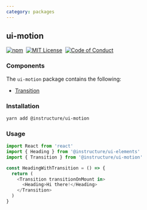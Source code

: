 ```yaml
---
category: packages
---
```


## ui-motion

[![npm][npm]][npm-url]&nbsp;
[![MIT License][license-badge]][license]&nbsp;
[![Code of Conduct][coc-badge]][coc]

### Components

The `ui-motion` package contains the following:

- [Transition](#Transition)

### Installation

```sh
yarn add @instructure/ui-motion
```

### Usage

```js
import React from 'react'
import { Heading } from '@instructure/ui-elements'
import { Transition } from '@instructure/ui-motion'

const HeadingWithTransition = () => {
  return (
    <Transition transitionOnMount in>
      <Heading>Hi there!</Heading>
    </Transition>
  )
}
```

[npm]: https://img.shields.io/npm/v/@instructure/ui-motion.svg
[npm-url]: https://npmjs.com/package/@instructure/ui-motion
[license-badge]: https://img.shields.io/npm/l/instructure-ui.svg?style=flat-square
[license]: https://github.com/instructure/instructure-ui/blob/master/LICENSE
[coc-badge]: https://img.shields.io/badge/code%20of-conduct-ff69b4.svg?style=flat-square
[coc]: https://github.com/instructure/instructure-ui/blob/master/CODE_OF_CONDUCT.md
